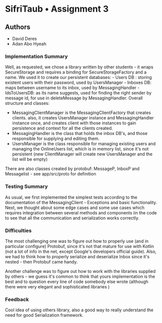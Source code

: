 # SifriTaub • Assignment 3

## Authors
* David Deres
* Adan Abo Hyeah


### Implementation Summary
Well, as requested, we chose a library written by other students - it wraps SecureStorage and requires a binding for 
SecureStorageFactory and a name.
We used it to create our persistent databases:
    - Users DB : storing existent users with their password, used by UsersManager
    - Inboxes DB: maps between username to its inbox, used by MessagingHandler
    - IdsToUsersDB: as its name suggests, used for finding the right sender by message id, for use in deleteMessage by
      MessagingHandler.
Overall structure and classes:
- MessagingClientManager is the MessagingClientFactory that creates clients. also, it creates UsersManager instance and
    MessagingHandler instance once, and creates client with those instances to gain persistence and context for all the
    clients created.
- MessagingHandler is the class that holds the inbox DB's, and those responsible for supplying and editing them.
- UsersManager is the class responsible for managing existing users and managing the OnlineUsers list, 
   which is in memory list, since it's not persistent 
   (new ClientManager will create new UsersManager and the list will be empty)

There are also classes created by protobuf: MessageP, InboxP and Messagelist - see app/src/proto for definition

### Testing Summary
As usual, we first implemented the simplest tests according to the documentation of the MessagingClient - 
Exceptions and basic functionality. Next, we thought about some edge cases and some use cases which requires integration
between several methods and components iin the code to see that all the communication and serialization works correctly.

### Difficulties
The most challenging one was to figure out how to properly use (and in particular configure) Protobuf,
since it's not that mature for use with Kotlin
(not a lot of info in the net, except Google's developers official guide).
Also, we had to think how to properly serialize and deserialize Inbox since it's nested - then Protobuf came handy.

Another challenge was to figure out how to work with the libraries supplied by others - we guess it's common to
think that yours implementation is the best and to question every line of code somebody else wrote (although there were
very elegant and sophisticated libraries )

### Feedback
Cool idea of using others library, also a good way to really understand the need for good Serialization framework.
